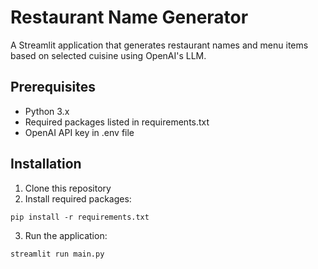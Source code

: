 # Restaurant Name Generator

A Streamlit application that generates restaurant names and menu items based on selected cuisine using OpenAI's LLM.

## Prerequisites
- Python 3.x
- Required packages listed in requirements.txt
- OpenAI API key in .env file

## Installation
1. Clone this repository
2. Install required packages:
```
pip install -r requirements.txt
```
3. Run the application:
```
streamlit run main.py
```